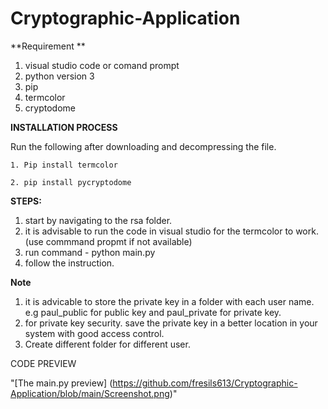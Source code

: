 # Cryptographic-Application

**Requirement **
1. visual studio code or comand prompt 
2. python version 3
3. pip 
4. termcolor 
5. cryptodome



**INSTALLATION PROCESS**
  
  Run the following after downloading and decompressing the file.
    
    1. Pip install termcolor
    
    2. pip install pycryptodome 

**STEPS:**
1. start by navigating to the rsa folder.
2. it is advisable to run the code in visual studio for the termcolor to work.(use commmand propmt if not available)
3. run command - python main.py
4. follow the instruction. 

**Note**
1. it is advicable to store the private key in a folder with each user name. e.g paul_public for public key and paul_private for private key. 
2. for private key security. save the private key in a better location in your system with good access control.
2. Create different folder for different user. 

CODE PREVIEW

"[The main.py preview] (https://github.com/fresils613/Cryptographic-Application/blob/main/Screenshot.png)"
